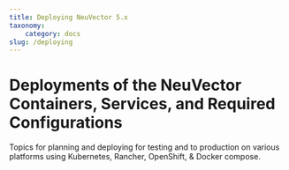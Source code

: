 ```yaml
---
title: Deploying NeuVector 5.x
taxonomy:
    category: docs
slug: /deploying
---
```


# Deployments of the NeuVector Containers, Services, and Required Configurations

Topics for planning and deploying for testing and to production on various platforms using Kubernetes, Rancher, OpenShift, & Docker compose.
